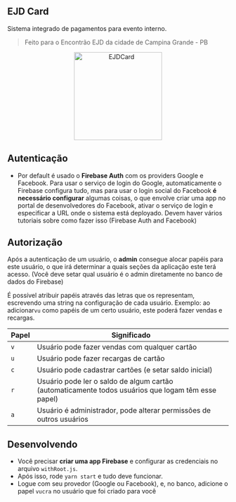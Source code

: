 ## EJD Card

Sistema integrado de pagamentos para evento interno.

> Feito para o Encontrão EJD da cidade de Campina Grande - PB

<p align="center">
  <img src="https://i.imgur.com/vfn607N.png" width="200" alt="EJDCard"/>
</p>

## Autenticação
- Por default é usado o **Firebase Auth** com os providers Google e Facebook. Para usar o serviço de login do Google, automaticamente o Firebase configura tudo, mas para usar o login social do Facebook **é necessário configurar** algumas coisas, o que envolve criar uma app no portal de desenvolvedores do Facebook, ativar o serviço de login e especificar a URL onde o sistema está deployado. Devem haver vários tutoriais sobre como fazer isso (Firebase Auth and Facebook)

## Autorização
Após a autenticação de um usuário, o **admin** consegue alocar papéis para este usuário, o que irá determinar a quais seções da aplicação este terá acesso. (Você deve setar qual usuário é o admin diretamente no banco de dados do Firebase)

É possível atribuir papéis através das letras que os representam, escrevendo uma string na configuração de cada usuário. Exemplo: ao adicionar`vu` como papéis de um certo usuário, este poderá fazer vendas e recargas.

|Papel| Significado |
|--|--|
| `v` | Usuário pode fazer vendas com qualquer cartão |
| `u` | Usuário pode fazer recargas de cartão  |
| `c` | Usuário pode cadastrar cartões (e setar saldo inicial) |
| `r` | Usuário pode ler o saldo de algum cartão (automaticamente todos usuários que logam têm esse papel) |
| `a` | Usuário é administrador, pode alterar permissões de outros usuários |

## Desenvolvendo
- Você precisar **criar uma app Firebase** e configurar as credenciais no arquivo `withRoot.js`.
- Após isso, rode `yarn start` e tudo deve funcionar.
- Logue com seu provedor (Google ou Facebook), e, no banco, adicione o papel `vucra` no usuário que foi criado para você
